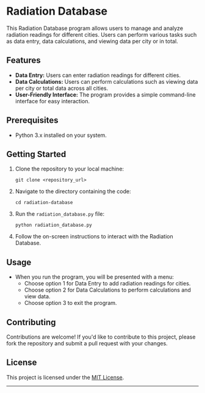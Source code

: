 
# Radiation Database

This Radiation Database program allows users to manage and analyze radiation readings for different cities. Users can perform various tasks such as data entry, data calculations, and viewing data per city or in total.

## Features

- **Data Entry:** Users can enter radiation readings for different cities.
- **Data Calculations:** Users can perform calculations such as viewing data per city or total data across all cities.
- **User-Friendly Interface:** The program provides a simple command-line interface for easy interaction.

## Prerequisites

- Python 3.x installed on your system.

## Getting Started

1. Clone the repository to your local machine:

   ```
   git clone <repository_url>
   ```

2. Navigate to the directory containing the code:

   ```
   cd radiation-database
   ```

3. Run the `radiation_database.py` file:

   ```
   python radiation_database.py
   ```

4. Follow the on-screen instructions to interact with the Radiation Database.

## Usage

- When you run the program, you will be presented with a menu:
  - Choose option 1 for Data Entry to add radiation readings for cities.
  - Choose option 2 for Data Calculations to perform calculations and view data.
  - Choose option 3 to exit the program.

## Contributing

Contributions are welcome! If you'd like to contribute to this project, please fork the repository and submit a pull request with your changes.

## License

This project is licensed under the [MIT License](LICENSE).

---
